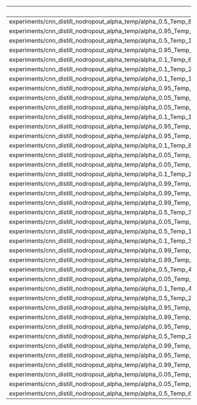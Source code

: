 |                                                                   |   accuracy |   loss |
|:------------------------------------------------------------------|-----------:|-------:|
| experiments/cnn_distill_nodropout_alpha_temp/alpha_0.5_Temp_8.0   |   0.851958 |      0 |
| experiments/cnn_distill_nodropout_alpha_temp/alpha_0.95_Temp_1.5  |   0.815269 |      0 |
| experiments/cnn_distill_nodropout_alpha_temp/alpha_0.5_Temp_1.5   |   0.856903 |      0 |
| experiments/cnn_distill_nodropout_alpha_temp/alpha_0.95_Temp_6.0  |   0.850475 |      0 |
| experiments/cnn_distill_nodropout_alpha_temp/alpha_0.1_Temp_6.0   |   0.844739 |      0 |
| experiments/cnn_distill_nodropout_alpha_temp/alpha_0.1_Temp_2.0   |   0.852947 |      0 |
| experiments/cnn_distill_nodropout_alpha_temp/alpha_0.1_Temp_1.5   |   0.851365 |      0 |
| experiments/cnn_distill_nodropout_alpha_temp/alpha_0.95_Temp_3.0  |   0.849684 |      0 |
| experiments/cnn_distill_nodropout_alpha_temp/alpha_0.05_Temp_4.5  |   0.849881 |      0 |
| experiments/cnn_distill_nodropout_alpha_temp/alpha_0.05_Temp_1.5  |   0.853639 |      0 |
| experiments/cnn_distill_nodropout_alpha_temp/alpha_0.1_Temp_10.0  |   0.848497 |      0 |
| experiments/cnn_distill_nodropout_alpha_temp/alpha_0.95_Temp_2.0  |   0.826048 |      0 |
| experiments/cnn_distill_nodropout_alpha_temp/alpha_0.95_Temp_20.0 |   0.847013 |      0 |
| experiments/cnn_distill_nodropout_alpha_temp/alpha_0.1_Temp_8.0   |   0.847805 |      0 |
| experiments/cnn_distill_nodropout_alpha_temp/alpha_0.05_Temp_6.0  |   0.848101 |      0 |
| experiments/cnn_distill_nodropout_alpha_temp/alpha_0.05_Temp_10.0 |   0.845827 |      0 |
| experiments/cnn_distill_nodropout_alpha_temp/alpha_0.1_Temp_20.0  |   0.851661 |      0 |
| experiments/cnn_distill_nodropout_alpha_temp/alpha_0.99_Temp_1.5  |   0.666337 |      0 |
| experiments/cnn_distill_nodropout_alpha_temp/alpha_0.99_Temp_10.0 |   0.852453 |      0 |
| experiments/cnn_distill_nodropout_alpha_temp/alpha_0.99_Temp_6.0  |   0.843552 |      0 |
| experiments/cnn_distill_nodropout_alpha_temp/alpha_0.5_Temp_3.0   |   0.850178 |      0 |
| experiments/cnn_distill_nodropout_alpha_temp/alpha_0.05_Temp_8.0  |   0.848991 |      0 |
| experiments/cnn_distill_nodropout_alpha_temp/alpha_0.5_Temp_10.0  |   0.845629 |      0 |
| experiments/cnn_distill_nodropout_alpha_temp/alpha_0.1_Temp_3.0   |   0.848596 |      0 |
| experiments/cnn_distill_nodropout_alpha_temp/alpha_0.99_Temp_3.0  |   0.783722 |      0 |
| experiments/cnn_distill_nodropout_alpha_temp/alpha_0.99_Temp_4.5  |   0.823972 |      0 |
| experiments/cnn_distill_nodropout_alpha_temp/alpha_0.5_Temp_4.5   |   0.845332 |      0 |
| experiments/cnn_distill_nodropout_alpha_temp/alpha_0.05_Temp_3.0  |   0.843552 |      0 |
| experiments/cnn_distill_nodropout_alpha_temp/alpha_0.1_Temp_4.5   |   0.850969 |      0 |
| experiments/cnn_distill_nodropout_alpha_temp/alpha_0.5_Temp_20.0  |   0.844244 |      0 |
| experiments/cnn_distill_nodropout_alpha_temp/alpha_0.95_Temp_8.0  |   0.852354 |      0 |
| experiments/cnn_distill_nodropout_alpha_temp/alpha_0.99_Temp_8.0  |   0.851464 |      0 |
| experiments/cnn_distill_nodropout_alpha_temp/alpha_0.95_Temp_4.5  |   0.850376 |      0 |
| experiments/cnn_distill_nodropout_alpha_temp/alpha_0.5_Temp_2.0   |   0.848002 |      0 |
| experiments/cnn_distill_nodropout_alpha_temp/alpha_0.99_Temp_2.0  |   0.728639 |      0 |
| experiments/cnn_distill_nodropout_alpha_temp/alpha_0.95_Temp_10.0 |   0.856013 |      0 |
| experiments/cnn_distill_nodropout_alpha_temp/alpha_0.99_Temp_20.0 |   0.854826 |      0 |
| experiments/cnn_distill_nodropout_alpha_temp/alpha_0.05_Temp_2.0  |   0.847508 |      0 |
| experiments/cnn_distill_nodropout_alpha_temp/alpha_0.05_Temp_20.0 |   0.843651 |      0 |
| experiments/cnn_distill_nodropout_alpha_temp/alpha_0.5_Temp_6.0   |   0.848398 |      0 |
